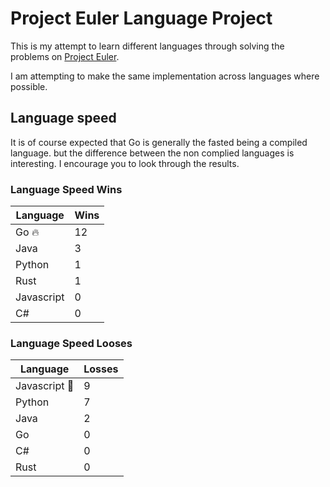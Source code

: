 # Project Euler Language Project

This is my attempt to learn different languages through solving the problems on [Project Euler](https://projecteuler.net/).

I am attempting to make the same implementation across languages where possible.

## Language speed

It is of course expected that Go is generally the fasted being a compiled language. but the difference between the non complied languages is interesting. I encourage you to look through the results.

### Language Speed Wins

| Language   | Wins  |
| ---------- | ----- |
| Go 🔥      | 12    |
| Java       | 3     |
| Python     | 1     |
| Rust       | 1     |
| Javascript | 0     |
| C#         | 0     |

### Language Speed Looses

| Language        | Losses  |
| --------------- | ------- |
| Javascript 💩  | 9       |
| Python          | 7       |
| Java            | 2       |
| Go              | 0       |
| C#              | 0       |
| Rust            | 0       |